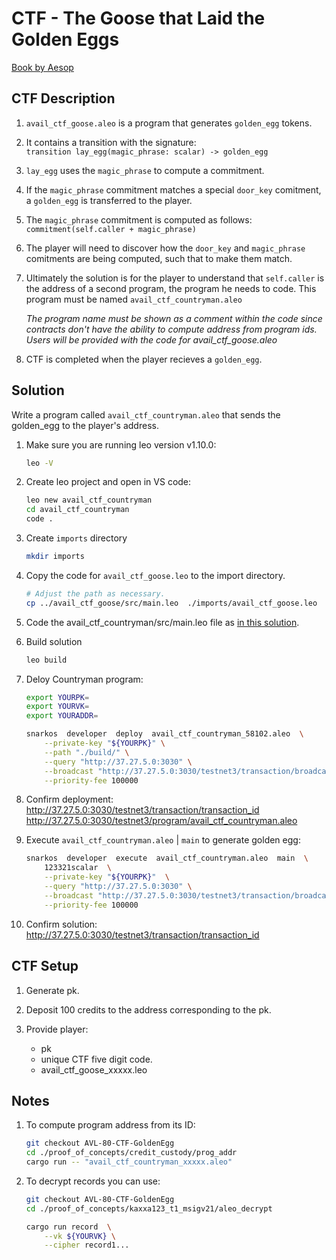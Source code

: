 # CTF - The Goose that Laid the Golden Eggs

[Book by Aesop](https://read.gov/aesop/091.html)


## CTF Description

1. `avail_ctf_goose.aleo` is a program that generates `golden_egg` tokens.


1. It contains a transition with the signature: <br />
    `transition lay_egg(magic_phrase: scalar) -> golden_egg`


1. `lay_egg` uses the `magic_phrase` to compute a commitment.


1. If the `magic_phrase` commitment matches a special `door_key` comitment, a `golden_egg` is transferred to the player.


1. The `magic_phrase` commitment is computed as follows: <BR />
    `commitment(self.caller + magic_phrase)`


1. The player will need to discover how the `door_key` and `magic_phrase` comitments are being computed, such that to make them match.


1. Ultimately the solution is for the player to understand that `self.caller` is the address of a second program, the program he needs to code. This program must be named `avail_ctf_countryman.aleo`

    _The program name must be shown as a comment within the code since contracts don't have the ability to compute address from program ids. Users will be provided with the code for avail_ctf_goose.aleo_

1. CTF is completed when the player recieves a `golden_egg`.



## Solution

Write a program called `avail_ctf_countryman.aleo` that sends the golden_egg to the player's address.

1. Make sure you are running leo version v1.10.0:
    ```BASH
    leo -V
    ```

1. Create leo project and open in VS code:
    ```BASH
    leo new avail_ctf_countryman
    cd avail_ctf_countryman
    code .
    ```

1. Create `imports` directory
    ```BASH
    mkdir imports
    ```

1. Copy the code for `avail_ctf_goose.leo` to the import directory.
    ```BASH
    # Adjust the path as necessary.
    cp ../avail_ctf_goose/src/main.leo  ./imports/avail_ctf_goose.leo
    ```

1. Code the avail_ctf_countryman/src/main.leo file as [in this solution](./avail_ctf_countryman/src/main.leo).

1. Build solution
    ```BASH
    leo build
    ```

1. Deloy Countryman program:
    ```BASH
    export YOURPK=
    export YOURVK=
    export YOURADDR=

    snarkos  developer  deploy  avail_ctf_countryman_58102.aleo  \
        --private-key "${YOURPK}" \
        --path "./build/" \
        --query "http://37.27.5.0:3030" \
        --broadcast "http://37.27.5.0:3030/testnet3/transaction/broadcast" \
        --priority-fee 100000
    ```

1. Confirm deployment: <BR />
    http://37.27.5.0:3030/testnet3/transaction/transaction_id  <BR />
    http://37.27.5.0:3030/testnet3/program/avail_ctf_countryman.aleo


1. Execute `avail_ctf_countryman.aleo` | `main` to generate golden egg:
    ```BASH
    snarkos  developer  execute  avail_ctf_countryman.aleo  main  \
        123321scalar  \
        --private-key "${YOURPK}"  \
        --query "http://37.27.5.0:3030" \
        --broadcast "http://37.27.5.0:3030/testnet3/transaction/broadcast" \
        --priority-fee 100000
    ```

1. Confirm solution: <BR />
    http://37.27.5.0:3030/testnet3/transaction/transaction_id


## CTF Setup
1. Generate pk.

1. Deposit 100 credits to the address corresponding to the pk.

1. Provide player:
    * pk
    * unique CTF five digit code.
    * avail_ctf_goose_xxxxx.leo


## Notes

1. To compute program address from its ID:

    ```BASH
    git checkout AVL-80-CTF-GoldenEgg
    cd ./proof_of_concepts/credit_custody/prog_addr
    cargo run -- "avail_ctf_countryman_xxxxx.aleo"
    ```

1. To decrypt records you can use:

    ```BASH
    git checkout AVL-80-CTF-GoldenEgg
    cd ./proof_of_concepts/kaxxa123_t1_msigv21/aleo_decrypt

    cargo run record  \
        --vk ${YOURVK} \
        --cipher record1...
    ```
